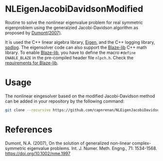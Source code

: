# NLEigenJacobiDavidsonModified
Routine to solve the nonlinear eigenvalue problem for real symmetric eigenproblem using the generalzied Jacobi-Davidson algorithm as proposed by [Dumont(2007)](https://doi.org/10.1002/nme.1997). 

It is used the C++ linear algebra library, [Eigen](https://gitlab.com/libeigen/eigen), and the C++ logging library, [spdlog](https://github.com/gabime/spdlog). The eigensolver code can also support the [Blaze-lib](https://bitbucket.org/blaze-lib/blaze/src/master/) C++ math library. To enable [Blaze-lib](https://bitbucket.org/blaze-lib/blaze/src/master/), you have to define the macro ```#define ENABLE_BLAZE``` in the pre-compiled header file  ```nlpch.h```. Check the [requirements for Blaze-lib](https://bitbucket.org/blaze-lib/blaze/wiki/Configuration%20and%20Installation).

# Usage
The nonlinear eingesolver based on the modified Jacobi-Davidson method can be added in your repository by the following command:

```sh
git clone --recursive https://github.com/capnrenan/NLEigenJacobiDavidsonModified
```

# References
Dumont, N.A. (2007), On the solution of generalized non-linear complex-symmetric eigenvalue problems. Int. J. Numer. Meth. Engng., 71: 1534-1568. https://doi.org/10.1002/nme.1997

